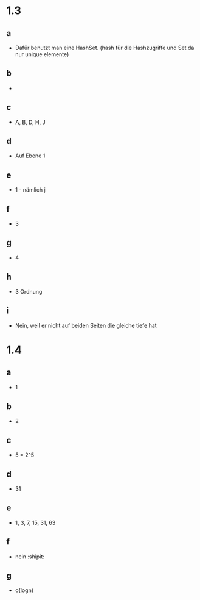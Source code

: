 # 1.3
## a
- Dafür benutzt man eine HashSet. (hash für die Hashzugriffe und Set da nur unique elemente)
## b
- 
## c
- A, B, D, H, J
## d
- Auf Ebene 1
## e
- 1 - nämlich j
## f
- 3
## g
- 4
## h
- 3 Ordnung
## i
- Nein, weil er nicht auf beiden Seiten die gleiche tiefe hat

# 1.4
## a
- 1
## b
- 2
## c
- 5 = 2^5
## d
- 31
## e
- 1, 3, 7, 15, 31, 63
## f
- nein :shipit:
## g
- o(logn)